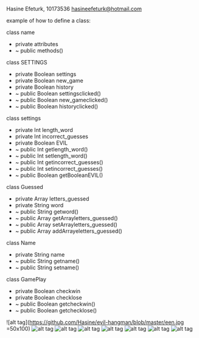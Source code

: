Hasine Efeturk, 10173536 <hasineefeturk@hotmail.com>

example of how to define a class:

class name 
* private attributes 
* ~ public methods()

class SETTINGS
* private Boolean settings
* private Boolean new_game
* private Boolean history
* ~ public Boolean settingsclicked()
* ~ public Boolean new_gameclicked()
* ~ public Boolean historyclicked()

class settings
* private Int length_word
* private Int incorrect_guesses
* private Boolean EVIL
* ~ public Int getlength_word()
* ~ public Int setlength_word()
* ~ public Int getincorrect_guesses()
* ~ public Int setincorrect_guesses()
* ~ public Boolean getBooleanEVIL()

class Guessed
* private Array letters_guessed
* private String word
* ~ public String getword()
* ~ public Array getArrayletters_guessed()
* ~ public Array setArrayletters_guessed()
* ~ public Array addArrayeletters_guessed()

class Name
* private String name
* ~ public String getname()
* ~ public String setname()

class GamePlay
* private Boolean checkwin
* private Boolean checklose
* ~ public Boolean getcheckwin()
* ~ public Boolean getchecklose()

![alt tag](https://github.com/Hasine/evil-hangman/blob/master/een.jpg =50x100)
![alt tag](https://github.com/Hasine/evil-hangman/blob/master/twee.jpg)
![alt tag](https://github.com/Hasine/evil-hangman/blob/master/drie.jpg)
![alt tag](https://github.com/Hasine/evil-hangman/blob/master/vier.jpg)
![alt tag](https://github.com/Hasine/evil-hangman/blob/master/vijfer.jpg)
![alt tag](https://github.com/Hasine/evil-hangman/blob/master/zes.jpg)
![alt tag](https://github.com/Hasine/evil-hangman/blob/master/zeven.jpg)
![alt tag](https://github.com/Hasine/evil-hangman/blob/master/acht.jpg)

